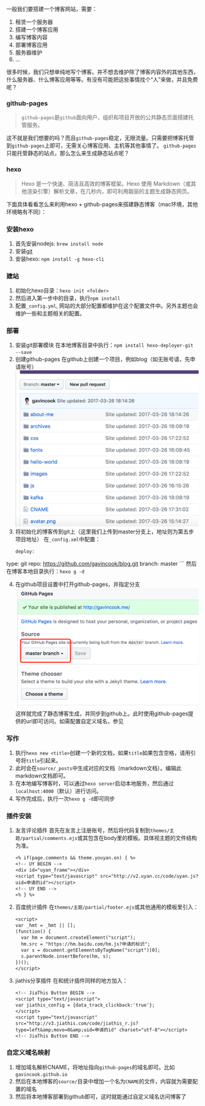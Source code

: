 一般我们要搭建一个博客网站，需要：
1. 租赁一个服务器
2. 搭建一个博客应用
3. 编写博客内容
4. 部署博客应用
5. 服务器维护
6. ...

很多时候，我们只想单纯地写个博客。并不想去维护除了博客内容外的其他东西，什么服务器、什么博客应用等等。有没有可能把这些事情找个“人”来做，并且免费呢？
### github-pages

> `github-pages`是`github`面向用户、组织和项目开放的公共静态页面搭建托管服务。

这不就是我们想要的吗？而且`github-pages`稳定，无限流量。只需要把博客托管到`github-pages`上即可，无需关心博客应用、主机等其他事情了。
`github-pages`只能托管静态的站点，那么怎么来生成静态站点呢？

### hexo

> Hexo 是一个快速、简洁且高效的博客框架。Hexo 使用
> Markdown（或其他渲染引擎）解析文章，在几秒内，即可利用靓丽的主题生成静态网页。

下面具体看看怎么来利用hexo + github-pages来搭建静态博客（mac环境，其他环境略有不同）：

### 安装hexo
1. 首先安装nodejs: `brew install node`
2. 安装[git](https://git-scm.com/)
3. 安装hexo: `npm install -g hexo-cli`

### 建站
1. 初始化hexo目录：`hexo init <folder>`
2. 然后进入第一步中的目录，执行`npm install`
3. 配置`_config.yml`, 网站的大部分配置都维护在这个配置文件中。另外主题也会维护一些和主题相关的配置。

### 部署
1. 安装git部署模块
    在本地博客目录中执行：`npm install hexo-deployer-git --save`
2. 创建github-pages
    在github上创建一个项目，例如blog（如无账号请，先申请账号）
![](../../assets/build-blog-using-hexo-and-github-pages-1.png)
3. 将初始化的博客传到git上（这里我们上传到master分支上，地址则为第五步项目地址）
   在`_config.xml`中配置：
    ```
    deploy:
  type: git
  repo: https://github.com/gavincook/blog.git
  branch: master
    ```
    然后在博客本地目录执行：`hexo g -d`

4. 在github项目设置中打开github-pages，并指定分支
![](../../assets/build-blog-using-hexo-and-github-pages-2.png)
这样就完成了静态博客生成，并同步到github上。此时使用github-pages提供的url即可访问。如需配置自定义域名，参见

### 写作
1. 执行`hexo new <title>`创建一个新的文档，如果`title`如果包含空格，请用引号将`title`引起来。
2. 此时会在`source/_posts`中生成对应的文档（markdown文档）。编辑此markdown文档即可。
3. 在本地编写博客时，可以通过`hexo server`启动本地服务，然后通过`localhost:4000`（默认）进行访问。
4. 写作完成后，执行一次`hexo g -d`即可同步

### 插件安装

1. 友言评论插件
首先在友言上注册账号，然后将代码复制到`themes/主题/partial/comments.ejs`或其包含在body里的模板。具体视主题的文件结构为准。
    ```
    <% if(page.comments && theme.youyan.on) { %>
    <!-- UY BEGIN -->
    <div id="uyan_frame"></div>
    <script type="text/javascript" src="http://v2.uyan.cc/code/uyan.js?uid=申请的id"></script>
    <!-- UY END -->
    <% } %>
    ```

2. 百度统计插件
在`themes/主题/partial/footer.ejs`或其他通用的模板里引入：
    ```
    <script>
    var _hmt = _hmt || [];
    (function() {
      var hm = document.createElement("script");
      hm.src = "https://hm.baidu.com/hm.js?申请的标识";
      var s = document.getElementsByTagName("script")[0]; 
      s.parentNode.insertBefore(hm, s);
    })();
    </script>
    ```
3. jiathis分享插件
在和统计插件同样的地方加入：

    ```
    <!-- JiaThis Button BEGIN -->
    <script type="text/javascript">
    var jiathis_config = {data_track_clickback:'true'};
    </script>
    <script type="text/javascript" src="http://v3.jiathis.com/code/jiathis_r.js?type=left&amp;move=0&amp;uid=申请的id" charset="utf-8"></script>
    <!-- JiaThis Button END -->
    ```

### 自定义域名映射
1. 增加域名解析CNAME，将地址指向`github-pages`的域名即可。比如`gavincook.github.io`
2. 然后在本地博客的`source/`目录中增加一个名为`CNAME`的文件，内容就为需要配置的域名
3. 然后将本地博客部署到github即可，这时就能通过自定义域名访问博客了

